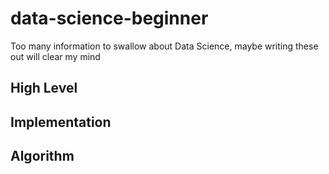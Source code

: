 # data-science-beginner
Too many information to swallow about Data Science, maybe writing these out will clear my mind

## High Level

## Implementation

## Algorithm


